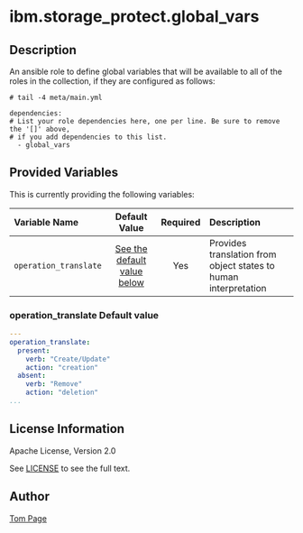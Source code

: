 # ibm.storage_protect.global_vars

## Description

An ansible role to define global variables that will be available to all of the
roles in the collection, if they are configured as follows:

```console
# tail -4 meta/main.yml

dependencies:
# List your role dependencies here, one per line. Be sure to remove the '[]' above,
# if you add dependencies to this list.
  - global_vars
```

## Provided Variables

This is currently providing the following variables:

| Variable Name | Default Value | Required | Description |
|:---|:---:|:---:|:---|
| `operation_translate` | [See the default value below](#operation_translate-default-value) | Yes | Provides translation from object states to human interpretation |

### operation_translate Default value

```yaml
---
operation_translate:
  present:
    verb: "Create/Update"
    action: "creation"
  absent:
    verb: "Remove"
    action: "deletion"
...
```

## License Information
Apache License, Version 2.0

See [LICENSE](LICENSE) to see the full text.

## Author

[Tom Page](https://github.com/Tompage1994)

